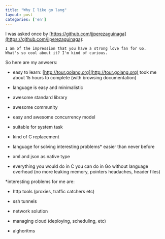 ```yaml
--- 
title: "Why I like go lang"
layout: post
categories: ['en']
---
```


I was asked once by [https://github.com/jjperezaguinaga](https://github.com/jjperezaguinaga):
```
I am of the impression that you have a strong love fan for Go.
What's so cool about it? I'm kind of curious.
```

So here are my anwsers:

* easy to learn: [http://tour.golang.org](http://tour.golang.org) took me about 15 hours to complete (with browsing documentation)

* language is easy and minimalistic

* awesome standard library

* awesome community

* easy and awesome concurrency model

* suitable for system task

* kind of C replacement

* language for solving interesting problems* easier than never before

* xml and json as native type

* everything you would do in C you can do in Go without language overhead (no more leaking memory, pointers headaches, header files)

*interesting problems for me are:

* http tools (proxies, traffic catchers etc)

* ssh tunnels

* network solution

* managing cloud (deploying, scheduling, etc)

* alghoritms
